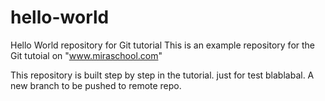 # hello-world
Hello World repository for Git tutorial
This is an example repository for the Git tutoial on "www.miraschool.com"

This repository is built step by step in the tutorial.
just for test blablabal.
A new branch to be pushed to remote repo.

